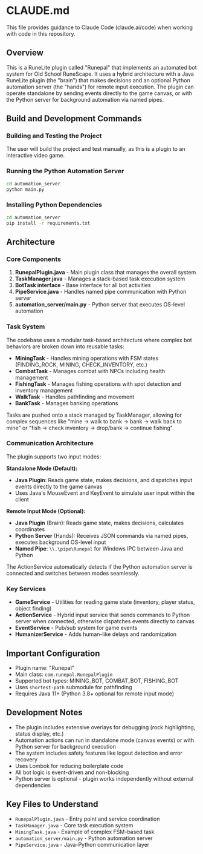 # CLAUDE.md

This file provides guidance to Claude Code (claude.ai/code) when working with code in this repository.

## Overview

This is a RuneLite plugin called "Runepal" that implements an automated bot system for Old School RuneScape. It uses a hybrid architecture with a Java RuneLite plugin (the "brain") that makes decisions and an optional Python automation server (the "hands") for remote input execution. The plugin can operate standalone by sending events directly to the game canvas, or with the Python server for background automation via named pipes.

## Build and Development Commands

### Building and Testing the Project
The user will build the project and test manually, as this is a plugin to an interactive video game.

### Running the Python Automation Server
```bash
cd automation_server
python main.py
```

### Installing Python Dependencies
```bash
cd automation_server
pip install -r requirements.txt
```

## Architecture

### Core Components

1. **RunepalPlugin.java** - Main plugin class that manages the overall system
2. **TaskManager.java** - Manages a stack-based task execution system
3. **BotTask interface** - Base interface for all bot activities
4. **PipeService.java** - Handles named pipe communication with Python server
5. **automation_server/main.py** - Python server that executes OS-level automation

### Task System

The codebase uses a modular task-based architecture where complex bot behaviors are broken down into reusable tasks:

- **MiningTask** - Handles mining operations with FSM states (FINDING_ROCK, MINING, CHECK_INVENTORY, etc.)
- **CombatTask** - Manages combat with NPCs including health management
- **FishingTask** - Manages fishing operations with spot detection and inventory management
- **WalkTask** - Handles pathfinding and movement
- **BankTask** - Manages banking operations

Tasks are pushed onto a stack managed by TaskManager, allowing for complex sequences like "mine -> walk to bank -> bank -> walk back to mine" or "fish -> check inventory -> drop/bank -> continue fishing".

### Communication Architecture

The plugin supports two input modes:

**Standalone Mode (Default):**
- **Java Plugin**: Reads game state, makes decisions, and dispatches input events directly to the game canvas
- Uses Java's MouseEvent and KeyEvent to simulate user input within the client

**Remote Input Mode (Optional):**
- **Java Plugin** (Brain): Reads game state, makes decisions, calculates coordinates
- **Python Server** (Hands): Receives JSON commands via named pipes, executes background OS-level input
- **Named Pipe**: `\\.\pipe\Runepal` for Windows IPC between Java and Python

The ActionService automatically detects if the Python automation server is connected and switches between modes seamlessly.

### Key Services

- **GameService** - Utilities for reading game state (inventory, player status, object finding)
- **ActionService** - Hybrid input service that sends commands to Python server when connected, otherwise dispatches events directly to canvas
- **EventService** - Pub/sub system for game events
- **HumanizerService** - Adds human-like delays and randomization

## Important Configuration

- Plugin name: "Runepal"
- Main class: `com.runepal.RunepalPlugin`
- Supported bot types: MINING_BOT, COMBAT_BOT, FISHING_BOT
- Uses `shortest-path` submodule for pathfinding
- Requires Java 11+ (Python 3.8+ optional for remote input mode)

## Development Notes

- The plugin includes extensive overlays for debugging (rock highlighting, status display, etc.)
- Automation actions can run in standalone mode (canvas events) or with Python server for background execution
- The system includes safety features like logout detection and error recovery
- Uses Lombok for reducing boilerplate code
- All bot logic is event-driven and non-blocking
- Python server is optional - plugin works independently without external dependencies

## Key Files to Understand

- `RunepalPlugin.java` - Entry point and service coordination
- `TaskManager.java` - Core task execution system
- `MiningTask.java` - Example of complex FSM-based task
- `automation_server/main.py` - Python automation server
- `PipeService.java` - Java-Python communication layer